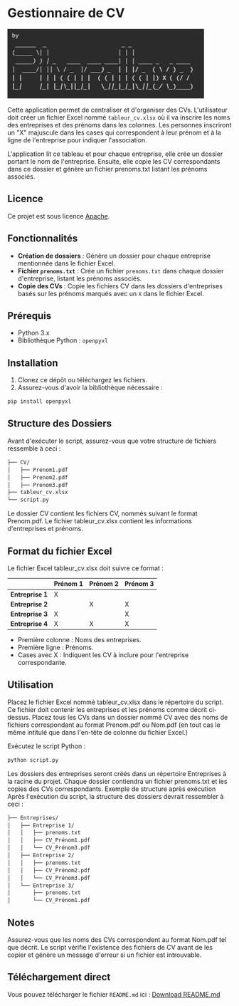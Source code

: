 # Gestionnaire de CV

![Illustration de l'auteur](./img/pharallaxe.png)

Cette application permet de centraliser et d'organiser des CVs. L'utilisateur doit créer un fichier Excel nommé `tableur_cv.xlsx` où il va inscrire les noms des entreprises et des prénoms dans les colonnes. Les personnes inscriront un "X" majuscule dans les cases qui correspondent à leur prénom et à la ligne de l'entreprise pour indiquer l'association.

L'application lit ce tableau et pour chaque entreprise, elle crée un dossier portant le nom de l'entreprise. Ensuite, elle copie les CV correspondants dans ce dossier et génère un fichier prenoms.txt listant les prénoms associés.

## Licence
Ce projet est sous licence [Apache](./LICENSE).

## Fonctionnalités

- **Création de dossiers** : Génère un dossier pour chaque entreprise mentionnée dans le fichier Excel.
- **Fichier `prenoms.txt`** : Crée un fichier `prenoms.txt` dans chaque dossier d'entreprise, listant les prénoms associés.
- **Copie des CVs** : Copie les fichiers CV dans les dossiers d'entreprises basés sur les prénoms marqués avec un `X` dans le fichier Excel.

## Prérequis

- Python 3.x
- Bibliothèque Python : `openpyxl`

## Installation

1. Clonez ce dépôt ou téléchargez les fichiers.
2. Assurez-vous d'avoir la bibliothèque nécessaire :

```bash
pip install openpyxl
```

## Structure des Dossiers
Avant d'exécuter le script, assurez-vous que votre structure de fichiers ressemble à ceci :

```bash
├── CV/
│   ├── Prenom1.pdf
│   ├── Prenom2.pdf
│   ├── Prenom3.pdf
├── tableur_cv.xlsx
└── script.py
```

Le dossier CV contient les fichiers CV, nommés suivant le format Prenom.pdf.
Le fichier tableur_cv.xlsx contient les informations d'entreprises et prénoms.


## Format du fichier Excel
Le fichier Excel tableur_cv.xlsx doit suivre ce format :

|                  | Prénom 1 | Prénom 2 | Prénom 3 |
|------------------|----------|----------|----------|
| **Entreprise 1** |    X     |          |          |
| **Entreprise 2** |          |    X     |     X    |
| **Entreprise 3** |   X      |          |     X    |
| **Entreprise 4** |   X      |    X     |     X    |


- Première colonne : Noms des entreprises.
- Première ligne : Prénoms.
- Cases avec X : Indiquent les CV à inclure pour l'entreprise correspondante.


## Utilisation
Placez le fichier Excel nommé tableur_cv.xlsx dans le répertoire du script. Ce fichier doit contenir les entreprises et les prénoms comme décrit ci-dessus.
Placez tous les CVs dans un dossier nommé CV avec des noms de fichiers correspondant au format Prenom.pdf ou Nom.pdf (en tout cas le même intitulé que dans l'en-tête de colonne du fichier Excel.)

Exécutez le script Python :
```bash
python script.py
```
Les dossiers des entreprises seront créés dans un répertoire Entreprises à la racine du projet. Chaque dossier contiendra un fichier prenoms.txt et les copies des CVs correspondants.
Exemple de structure après exécution
Après l'exécution du script, la structure des dossiers devrait ressembler à ceci :

```bash
├── Entreprises/
│   ├── Entreprise 1/
│   │   ├── prenoms.txt
│   │   ├── CV_Prénom1.pdf
│   │   └── CV_Prénom3.pdf
│   ├── Entreprise 2/
│   │   ├── prenoms.txt
│   │   ├── CV_Prénom2.pdf
│   │   └── CV_Prénom3.pdf
│   └── Entreprise 3/
│       ├── prenoms.txt
│       └── CV_Prénom1.pdf

``` 

## Notes
Assurez-vous que les noms des CVs correspondent au format Nom.pdf tel que décrit.
Le script vérifie l'existence des fichiers de CV avant de les copier et génère un message d'erreur si un fichier est introuvable.

## Téléchargement direct
Vous pouvez télécharger le fichier `README.md` ici :
[Download README.md](sandbox:/mnt/data/README.md)
